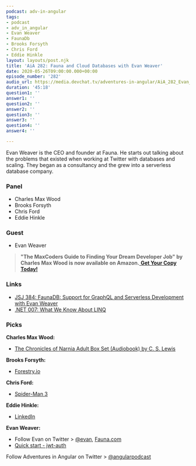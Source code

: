 ```yaml
---
podcast: adv-in-angular
tags:
- podcast
- adv_in_angular
- Evan Weaver
- FaunaDb
- Brooks Forsyth
- Chris Ford
- Eddie Hinkle
layout: layouts/post.njk
title: 'AiA 282: Fauna and Cloud Databases with Evan Weaver'
date: 2020-05-26T09:00:00.000+00:00
episode_number: '282'
audio_url: https://media.devchat.tv/adventures-in-angular/AiA_282_Evan_Weaver.mp3
duration: '45:18'
question1: ''
answer1: ''
question2: ''
answer2: ''
question3: ''
answer3: ''
question4: ''
answer4: ''

---
```

Evan Weaver is the CEO and founder at Fauna. He starts out talking about the problems that existed when working at Twitter with databases and scaling. They began as a consultancy and the grew into a serverless database company.

### **Panel**

* Charles Max Wood
* Brooks Forsyth
* Chris Ford
* Eddie Hinkle

### **Guest**

* Evan Weaver

> **"The MaxCoders Guide to Finding Your Dream Developer Job" by Charles Max Wood is now available on Amazon.**[ **Get Your Copy Today!**](https://www.amazon.com/gp/product/B081MBL5C9/ref=as_li_ss_tl?ie=UTF8&linkCode=sl1&tag=devchattv-20&linkId=9d61363241636e2546ef46abba198746&language=en_US)

### **Links**

* [JSJ 384: FaunaDB: Support for GraphQL and Serverless Development with Evan Weaver](https://devchat.tv/js-jabber/jsj-384-faunadb-support-for-graphql-and-serverless-development-with-evan-weaver/)
* [.NET 007: What We Know About LINQ](https://devchat.tv/adventures-in-dotnet/net-007-what-we-know-about-linq/)

### **Picks**

**Charles Max Wood:**

* [The Chronicles of Narnia Adult Box Set (Audiobook) by C. S. Lewis](https://www.audible.com/pd/The-Chronicles-of-Narnia-Adult-Box-Set-Audiobook/0061999881?qid=1583177516&sr=1-1&ref=a_search_c3_lProduct_1_1&pf_rd_p=e81b7c27-6880-467a-b5a7-13cef5d729fe&pf_rd_r=91XVEEQTZZAY2C8VSGN6)

**Brooks Forsyth:**

* [Forestry.io](https://forestry.io/)

**Chris Ford:**

* [Spider-Man 3](https://www.imdb.com/title/tt0413300/)

**Eddie Hinkle:**

* [LinkedIn](https://www.linkedin.com/)

**Evan Weaver:**

* Follow Evan on Twitter > [@evan](https://twitter.com/evan), [Fauna.com]((https://fauna.com/))
* [Quick start - jwt-auth](https://jwt-auth.readthedocs.io/en/docs/quick-start/)

Follow Adventures in Angular on Twitter > [@angularpodcast](https://twitter.com/angularpodcast)